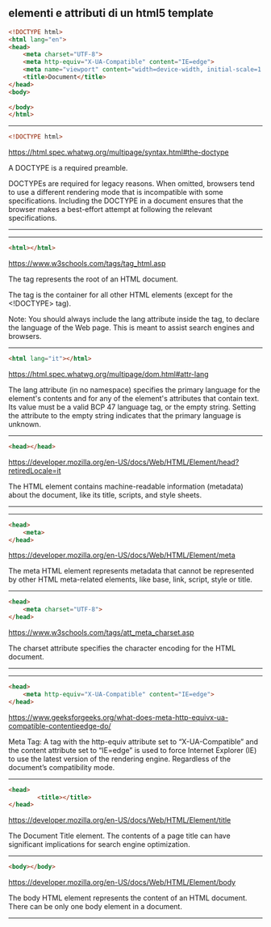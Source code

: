 ## elementi e attributi di un html5 template

```html
<!DOCTYPE html>
<html lang="en">
<head>
    <meta charset="UTF-8">
    <meta http-equiv="X-UA-Compatible" content="IE=edge">
    <meta name="viewport" content="width=device-width, initial-scale=1.0">
    <title>Document</title>
</head>
<body>
    
</body>
</html>
```
___
```html
<!DOCTYPE html>
```
https://html.spec.whatwg.org/multipage/syntax.html#the-doctype

A DOCTYPE is a required preamble.

DOCTYPEs are required for legacy reasons. When omitted, browsers tend to use a different rendering mode that is incompatible with some specifications. Including the DOCTYPE in a document ensures that the browser makes a best-effort attempt at following the relevant specifications.
___
___
```html
<html></html>
```
https://www.w3schools.com/tags/tag_html.asp

The <html> tag represents the root of an HTML document.

The <html> tag is the container for all other HTML elements (except for the <!DOCTYPE> tag).

Note: You should always include the lang attribute inside the <html> tag, to declare the language of the Web page. This is meant to assist search engines and browsers.
___



```html
<html lang="it"></html>
```
https://html.spec.whatwg.org/multipage/dom.html#attr-lang

The lang attribute (in no namespace) specifies the primary language for the element's contents and for any of the element's attributes that contain text. Its value must be a valid BCP 47 language tag, or the empty string. Setting the attribute to the empty string indicates that the primary language is unknown.
___
```html
<head></head>
```
https://developer.mozilla.org/en-US/docs/Web/HTML/Element/head?retiredLocale=it

The <head> HTML element contains machine-readable information (metadata) about the document, like its title, scripts, and style sheets.
___

___
```html
<head>
    <meta>
</head>
```
https://developer.mozilla.org/en-US/docs/Web/HTML/Element/meta


The meta HTML element represents metadata that cannot be represented by other HTML meta-related elements, like base, link, script, style or title.

___
```html
<head>
    <meta charset="UTF-8">
</head>
```
https://www.w3schools.com/tags/att_meta_charset.asp

The charset attribute specifies the character encoding for the HTML document.
___

___
```html
<head>
    <meta http-equiv="X-UA-Compatible" content="IE=edge">
</head>
```
https://www.geeksforgeeks.org/what-does-meta-http-equivx-ua-compatible-contentieedge-do/

Meta Tag: A tag with the http-equiv attribute set to “X-UA-Compatible” and the content attribute set to “IE=edge” is used to force Internet Explorer (IE) to use the latest version of the rendering engine. Regardless of the document’s compatibility mode.

___
```html
<head>
        <title></title>
</head>
```
https://developer.mozilla.org/en-US/docs/Web/HTML/Element/title

The Document Title element. The contents of a page title can have significant implications for search engine optimization.

___
```html
<body></body>
```
https://developer.mozilla.org/en-US/docs/Web/HTML/Element/body

The body HTML element represents the content of an HTML document. There can be only one body element in a document.
___

